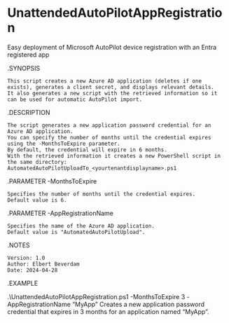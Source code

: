 # UnattendedAutoPilotAppRegistration
Easy deployment of Microsoft AutoPilot device registration with an Entra registered app

.SYNOPSIS

    This script creates a new Azure AD application (deletes if one exists), generates a client secret, and displays relevant details.
    It also generates a new script with the retrieved information so it can be used for automatic AutoPilot import.

.DESCRIPTION

    The script generates a new application password credential for an Azure AD application.
    You can specify the number of months until the credential expires using the -MonthsToExpire parameter.
    By default, the credential will expire in 6 months.
    With the retrieved information it creates a new PowerShell script in the same directory: AutomatedAutoPilotUploadTo_<yourtenantdisplayname>.ps1

.PARAMETER -MonthsToExpire

    Specifies the number of months until the credential expires.
    Default value is 6.

.PARAMETER -AppRegistrationName

    Specifies the name of the Azure AD application.
    Default value is "AutomatedAutoPilotUpload".

.NOTES

    Version: 1.0
    Author: Elbert Beverdam
    Date: 2024-04-28

.EXAMPLE

  .\UnattendedAutoPilotAppRegistration.ps1 -MonthsToExpire 3 -AppRegistrationName “MyApp” 
  Creates a new application password credential that expires in 3 months for an application named “MyApp”.
